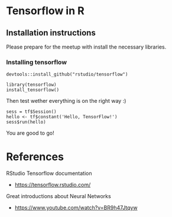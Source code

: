# Tensorflow in R

## Installation instructions
 Please prepare for the meetup with install the necessary libraries.
 
 ### Installing tensorflow
 
```
devtools::install_github("rstudio/tensorflow")
 
library(tensorflow)
install_tensorflow()
```
 
Then test wether everything is on the right way :)
 
```
sess = tf$Session()
hello <- tf$constant('Hello, TensorFlow!')
sess$run(hello)
```

You are good to go!


# References

RStudio Tensorflow documentation
 - https://tensorflow.rstudio.com/
 
Great introductions about Neural Networks
 - https://www.youtube.com/watch?v=BR9h47Jtqyw
